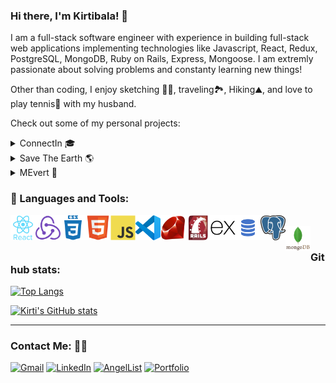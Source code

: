 ### Hi there, I'm Kirtibala! 👋

I am a full-stack software engineer with experience in building full-stack web applications implementing technologies like Javascript, React, Redux, PostgreSQL, MongoDB, Ruby on Rails, Express, Mongoose. I am extremly passionate about solving problems and constanty learning new things!

Other than coding, I enjoy sketching ✍🏼, traveling🏞, Hiking⛰, and love to play tennis🏸 with my husband.

Check out some of my personal projects:

<details>
 <summary> ConnectIn 🎓</summary>
 </br>
 <a href="https://github.com/Kirti-Harode/ConnectIn" target="_blank" title="ConnectIn">
   <img src="https://github.com/Kirti-Harode/ConnectIn/blob/main/app/assets/images/project_pic.png" width="350">
 </a>
 </br>
 
 #### Technologies Used: 
 
 ![Ruby](https://img.shields.io/badge/ruby-%23CC342D.svg?style=for-the-badge&logo=ruby&logoColor=white)
 ![Rails](https://img.shields.io/badge/rails-%23CC0000.svg?style=for-the-badge&logo=ruby-on-rails&logoColor=white)
 ![React](https://img.shields.io/badge/react-%2320232a.svg?style=for-the-badge&logo=react&logoColor=%2361DAFB)
 ![Redux](https://img.shields.io/badge/redux-%23593d88.svg?style=for-the-badge&logo=redux&logoColor=white)
 ![HTML5](https://img.shields.io/badge/html5-%23E34F26.svg?style=for-the-badge&logo=html5&logoColor=white)
 ![CSS3](https://img.shields.io/badge/css3-%231572B6.svg?style=for-the-badge&logo=css3&logoColor=white)
 ![SASS](https://img.shields.io/badge/SASS-hotpink.svg?style=for-the-badge&logo=SASS&logoColor=white)
 ![Postgres](https://img.shields.io/badge/postgres-%23316192.svg?style=for-the-badge&logo=postgresql&logoColor=white)
 ![Heroku](https://img.shields.io/badge/heroku-%23430098.svg?style=for-the-badge&logo=heroku&logoColor=white)
 ![AWS](https://img.shields.io/badge/AWS-%23FF9900.svg?style=for-the-badge&logo=amazon-aws&logoColor=white)
 ![Webpack](https://img.shields.io/badge/webpack-%238DD6F9.svg?style=for-the-badge&logo=webpack&logoColor=black)
 ![NPM](https://img.shields.io/badge/NPM-%23000000.svg?style=for-the-badge&logo=npm&logoColor=white)

</details>

<details>
 <summary font-weight='500'>Save The Earth 🌎</summary>
 </br>
 <a href="https://github.com/Kirti-Harode/SaveTheEarth" target="_blank" title="Save the Earth ">
  <img src="https://github.com/Kirti-Harode/SaveTheEarth/blob/main/images/screenShot.png" width="300">
 </a>
 </br>
 
 #### Technologies Used:
 
 ![JavaScript](https://img.shields.io/badge/javascript-%23323330.svg?style=for-the-badge&logo=javascript&logoColor=%23F7DF1E)
 ![Canvas](https://img.shields.io/badge/Canvas-F5788D.svg?style=for-the-badge&logo=html5&logoColor=white)
 ![HTML5](https://img.shields.io/badge/html5-%23E34F26.svg?style=for-the-badge&logo=html5&logoColor=white)
 ![CSS3](https://img.shields.io/badge/css3-%231572B6.svg?style=for-the-badge&logo=css3&logoColor=white)
 ![Webpack](https://img.shields.io/badge/webpack-%238DD6F9.svg?style=for-the-badge&logo=webpack&logoColor=black)
 ![NPM](https://img.shields.io/badge/NPM-%23000000.svg?style=for-the-badge&logo=npm&logoColor=white)
 
</details>

<details>
 <summary>MEvert 👯 </summary>
 </br>
 <a href="https://github.com/annkim10/mevert" target="_blank" title="Mevert">
    <img src="https://github.com/annkim10/mevert/blob/main/frontend/public/ezgif.com-gif-maker.gif" width="350">
 </a>
 </br>
 
 #### Technologies Used: 
 
 ![Mongoose](https://img.shields.io/badge/Mongoose-%234ea94b.svg?style=for-the-badge&logo=mongoose.js&logoColor=white)
 ![Express.js](https://img.shields.io/badge/express.js-%23404d59.svg?style=for-the-badge&logo=express&logoColor=%2361DAFB)
 ![React](https://img.shields.io/badge/react-%2320232a.svg?style=for-the-badge&logo=react&logoColor=%2361DAFB)
 ![NodeJS](https://img.shields.io/badge/node.js-6DA55F?style=for-the-badge&logo=node.js&logoColor=white)
 ![MongoDB](https://img.shields.io/badge/MongoDB-%234ea94b.svg?style=for-the-badge&logo=mongodb&logoColor=white)
 ![HTML5](https://img.shields.io/badge/html5-%23E34F26.svg?style=for-the-badge&logo=html5&logoColor=white)
 ![CSS3](https://img.shields.io/badge/css3-%231572B6.svg?style=for-the-badge&logo=css3&logoColor=white)
 ![Heroku](https://img.shields.io/badge/heroku-%23430098.svg?style=for-the-badge&logo=heroku&logoColor=white)
 ![NPM](https://img.shields.io/badge/NPM-%23000000.svg?style=for-the-badge&logo=npm&logoColor=white)
 
</details>


### 🧰 Languages and Tools:
<div>
  <img src="https://github.com/devicons/devicon/blob/master/icons/react/react-original-wordmark.svg" title="React" alt="React" align="left" width="40" height="40"/>&nbsp;
  <img src="https://github.com/devicons/devicon/blob/master/icons/redux/redux-original.svg" title="Redux" alt="Redux " align="left" width="40" height="40"/>&nbsp;
  <img src="https://github.com/devicons/devicon/blob/master/icons/css3/css3-plain-wordmark.svg"  title="CSS3" alt="CSS" align="left" width="40" height="40"/>&nbsp;
  <img src="https://github.com/devicons/devicon/blob/master/icons/html5/html5-original.svg" title="HTML5" alt="HTML" align="left" width="40" height="40"/>&nbsp;
  <img src="https://github.com/devicons/devicon/blob/master/icons/javascript/javascript-original.svg" title="JavaScript" align="left" alt="JavaScript" width="40" height="40"/>&nbsp;
  <img align="left" width="40" height="40"x" src="https://raw.githubusercontent.com/github/explore/80688e429a7d4ef2fca1e82350fe8e3517d3494d/topics/visual-studio-code/visual-studio-code.png" />
  <img align="left" alt="Ruby" width="40" height="40" src="https://raw.githubusercontent.com/devicons/devicon/master/icons/ruby/ruby-original.svg" />              <img align="left" alt="rails" width="40" height="40" src="https://raw.githubusercontent.com/devicons/devicon/master/icons/rails/rails-original-wordmark.svg" /> 
 <img align="left" alt="Express.js" width="40" height="40" src="https://raw.githubusercontent.com/devicons/devicon/master/icons/express/express-original.svg" />  <img align="left" alt="SQL" width="40" height="40" src="https://raw.githubusercontent.com/github/explore/80688e429a7d4ef2fca1e82350fe8e3517d3494d/topics/sql/sql.png" />
<img align="left" alt="postgreSQL" width="40" height="40"src="https://raw.githubusercontent.com/github/explore/80688e429a7d4ef2fca1e82350fe8e3517d3494d/topics/postgresql/postgresql.png" />
    <img align="left" alt="mongoDB" width="40" height="40" src="https://raw.githubusercontent.com/devicons/devicon/master/icons/mongodb/mongodb-original-wordmark.svg" />
<!-- <img align="left" alt="webpack" width="40" height="40"src="https://raw.githubusercontent.com/devicons/devicon/d00d0969292a6569d45b06d3f350f463a0107b0d/icons/webpack/webpack-original.svg" /> 
 <img align="left" alt="GitHub" width="40" height="40"src="https://raw.githubusercontent.com/github/explore/78df643247d429f6cc873026c0622819ad797942/topics/github/github.png" />
<img src="https://github.com/devicons/devicon/blob/master/icons/git/git-original-wordmark.svg" title="Git" **alt="Git" align="left" width="40" height="40"/>
<img align="left" alt="Node.js" width="40" height="40" src="https://raw.githubusercontent.com/github/explore/80688e429a7d4ef2fca1e82350fe8e3517d3494d/topics/nodejs/nodejs.png" />
  <img src="https://github.com/devicons/devicon/blob/master/icons/mysql/mysql-original-wordmark.svg" title="MySQL"  alt="MySQL" align="left" width="40" height="40"/>
  <img src="https://github.com/devicons/devicon/blob/master/icons/nodejs/nodejs-original-wordmark.svg" title="NodeJS" alt="NodeJS" align="left" width="40" height="40"/>
  <img src="https://github.com/devicons/devicon/blob/master/icons/amazonwebservices/amazonwebservices-plain-wordmark.svg" title="AWS" alt="AWS" align="left" width="40" height="40"/>   -->
</div>
<br />

### Github stats:

[![Top Langs](https://github-readme-stats.vercel.app/api/top-langs/?username=kirti-harode&layout=compact&theme=buefy&langs_count=5)](https://github.com/anuraghazra/github-readme-stats) 

[![Kirti's GitHub stats](https://github-readme-stats.vercel.app/api?username=kirti-harode)](https://github.com/anuraghazra/github-readme-stats)

---

<!-- ### Contact Me: -->
<h3>Contact Me: 🙏🏻 </h3>

[![Gmail](https://img.shields.io/badge/Gmail-D14836?style=for-the-badge&logo=gmail&logoColor=white)](mailto:kikihrd20@gmail.com)
[![LinkedIn](https://img.shields.io/badge/linkedin-%230077B5.svg?style=for-the-badge&logo=linkedin&logoColor=white)](linkedin.com/in/kirti-harode-02b35b1b5)
[![AngelList](https://img.shields.io/badge/AngelList-%D14836.svg?style=for-the-badge&logo=AngelList&logoColor=white)](https://angel.co/profile/edit/overview)
[![Portfolio](https://img.shields.io/badge/Portfolio-%230077B5.svg?style=for-the-badge&logo=Portfolio&logoColor=white)](https://kirtibala-harode.netlify.app/)

<!--
**Kirti-Harode/Kirti-Harode** is a ✨ _special_ ✨ repository because its `README.md` (this file) appears on your GitHub profile.

Here are some ideas to get you started:

- 🔭 I’m currently working on ...
- 🌱 I’m currently learning ...
- 👯 I’m looking to collaborate on ...
- 🤔 I’m looking for help with ...
- 💬 Ask me about ...
- 📫 How to reach me: ...
- 😄 Pronouns: ...
- ⚡ Fun fact: ...
-->


